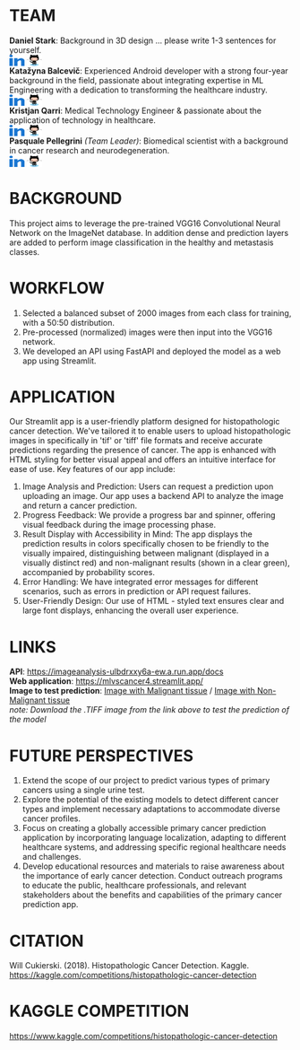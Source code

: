 # TEAM

**Daniel Stark**: Background in 3D design … please write 1-3 sentences for yourself.<br>
<a href="https://www.linkedin.com/in/dstark2022/" target="blank"><img align="center" src="./linked-in-alt.svg" alt="kristjanqarri" height="20" width="27" /></a> <a href="https://github.com/drostark" target="blank"><img align="center" src="./octocat.svg" alt="kristjanqarri" height="20" width="27" /></a><br>
**Katažyna Balcevič**: Experienced Android developer with a strong four-year background in the field, passionate about integrating expertise in ML Engineering with a dedication to transforming the healthcare industry.<br>
<a href="https://www.linkedin.com/in/katazynabalcevic/" target="blank"><img align="center" src="./linked-in-alt.svg" alt="kristjanqarri" height="20" width="27" /></a> <a href="https://github.com/Katazynab" target="blank"><img align="center" src="./octocat.svg" alt="kristjanqarri" height="20" width="27" /></a><br>
**Kristjan Qarri**: Medical Technology Engineer & passionate about the application of technology in healthcare.<br>
<a href="https://linkedin.com/in/kristjanqarri" target="blank"><img align="center" src="./linked-in-alt.svg" alt="kristjanqarri" height="20" width="27" /></a> <a href="https://github.com/chrissMD" target="blank"><img align="center" src="./octocat.svg" alt="kristjanqarri" height="20" width="27" /></a><br>
**Pasquale Pellegrini** _(Team Leader)_: Biomedical scientist with a background in cancer research and neurodegeneration.<br>
<a href="https://www.linkedin.com/in/ppellegrini/" target="blank"><img align="center" src="./linked-in-alt.svg" alt="kristjanqarri" height="20" width="27" /></a> <a href="https://github.com/PasPelle" target="blank"><img align="center" src="./octocat.svg" alt="kristjanqarri" height="20" width="27" /></a>
<!--[![GitHub](https://img.shields.io/badge/GitHub-chrissMD-blue)](https://github.com/chrissMD) [![LinkedIn](https://img.shields.io/badge/LinkedIn-ppellegrini-blue)](https://www.linkedin.com/in/ppellegrini/)-->
# BACKGROUND
This project aims to leverage the pre-trained VGG16 Convolutional Neural Network on the ImageNet database. In addition dense and prediction layers are added to perform image classification in the healthy and metastasis classes.

# WORKFLOW

1. Selected a balanced subset of 2000 images from each class for training, with a 50:50 distribution.
2. Pre-processed (normalized) images were then input into the VGG16 network.
3. We developed an API using FastAPI and deployed the model as a web app using Streamlit.

# APPLICATION

Our Streamlit app is a user-friendly platform designed for histopathologic cancer detection. We've tailored it to enable users to upload histopathologic images in
specifically in 'tif' or 'tiff' file formats and receive accurate predictions regarding the presence of cancer. The app is enhanced with HTML styling for better visual appeal and offers an intuitive interface for ease of use. Key features of our app include:

1. Image Analysis and Prediction: Users can request a prediction upon uploading an image. Our app uses a backend API to analyze the image and return a cancer prediction.
2. Progress Feedback: We provide a progress bar and spinner, offering visual feedback during the image processing phase.
3. Result Display with Accessibility in Mind: The app displays the prediction results in colors specifically chosen to be friendly to the visually impaired, distinguishing between malignant (displayed in a visually distinct red) and non-malignant results (shown in a clear green), accompanied by probability scores.
4. Error Handling: We have integrated error messages for different scenarios, such as errors in prediction or API request failures.
5. User-Friendly Design: Our use of HTML - styled text ensures clear and large font displays, enhancing the overall user experience.

# LINKS

**API**: https://imageanalysis-ulbdrxxy6a-ew.a.run.app/docs <br>
**Web application**: https://mlvscancer4.streamlit.app/ <br>
**Image to test prediction**: [Image with Malignant tissue](./img1.tif) / [Image with Non-Malignant tissue](./img2.tif)<br>
_note: Download the .TIFF image from the link above to test the prediction of the model_

# FUTURE PERSPECTIVES

1. Extend the scope of our project to predict various types of primary cancers using a single urine test.
2. Explore the potential of the existing models to detect different cancer types and implement necessary adaptations to accommodate diverse cancer profiles.
3. Focus on creating a globally accessible primary cancer prediction application by incorporating language localization, adapting to different healthcare systems, and addressing specific regional healthcare needs and challenges.
4. Develop educational resources and materials to raise awareness about the importance of early cancer detection. Conduct outreach programs to educate the public, healthcare professionals, and relevant stakeholders about the benefits and capabilities of the primary cancer prediction app.

# CITATION

Will Cukierski. (2018). Histopathologic Cancer Detection. Kaggle. https://kaggle.com/competitions/histopathologic-cancer-detection

# KAGGLE COMPETITION
https://www.kaggle.com/competitions/histopathologic-cancer-detection
